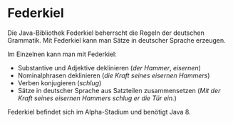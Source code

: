 # Federkiel
Die Java-Bibliothek Federkiel beherrscht die Regeln der deutschen Grammatik. Mit Federkiel kann man Sätze in deutscher Sprache erzeugen.

Im Einzelnen kann man mit Federkiel:
 * Substantive und Adjektive deklinieren (*der Hammer*, *eisernen*)
 * Nominalphrasen deklinieren (*die Kraft seines eisernen Hammers*)
 * Verben konjugieren (*schlug*)
 * Sätze in deutscher Sprache aus Satzteilen zusammensetzen (*Mit der Kraft seines eisernen Hammers schlug er die Tür ein.*)

Federkiel befindet sich im Alpha-Stadium und benötigt Java 8.
